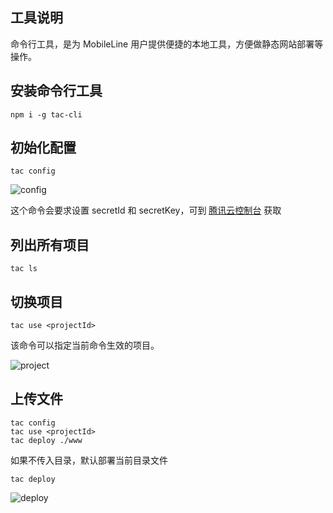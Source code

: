 ## 工具说明

命令行工具，是为 MobileLine 用户提供便捷的本地工具，方便做静态网站部署等操作。

## 安装命令行工具

```shell
npm i -g tac-cli
```

## 初始化配置

```shell
tac config
```

![config](https://tacimg-1253960454.cos.ap-guangzhou.myqcloud.com/guides/hosting/命令行工具-初始化.png)

这个命令会要求设置 secretId 和 secretKey，可到 [腾讯云控制台](https://console.cloud.tencent.com/cam/capi) 获取

## 列出所有项目

```shell
tac ls
```

## 切换项目

```shell
tac use <projectId>
```

该命令可以指定当前命令生效的项目。

![project](https://tacimg-1253960454.cos.ap-guangzhou.myqcloud.com/guides/hosting/命令行工具-切换项目.png)

## 上传文件

```shell
tac config
tac use <projectId>
tac deploy ./www
```

如果不传入目录，默认部署当前目录文件

```shell
tac deploy
```

![deploy](https://tacimg-1253960454.cos.ap-guangzhou.myqcloud.com/guides/hosting/命令行工具-静态网站部署.png)